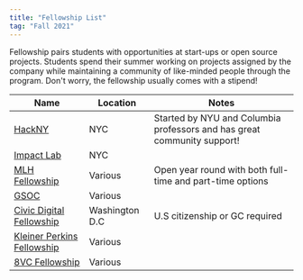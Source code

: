 ```yaml
---
title: "Fellowship List"
tag: "Fall 2021"
---
```


Fellowship pairs students with opportunities at start-ups or open source projects. Students spend their summer working on projects assigned by the company while maintaining a community of like-minded people through the program. Don't worry, the fellowship usually comes with a stipend!

| Name                                                                                 | Location       | Notes                                                                   |
| ------------------------------------------------------------------------------------ | -------------- | ----------------------------------------------------------------------- |
| [HackNY](https://hackny.org/)                                                        | NYC            | Started by NYU and Columbia professors and has great community support! |
| [Impact Lab](https://www.impactlabs.io/fellowship)                                   | NYC            |                                                                         |
| [MLH Fellowship](https://fellowship.mlh.io/)                                         | Various        | Open year round with both full-time and part-time options               |
| [GSOC](https://summerofcode.withgoogle.com/)                                         | Various        |                                                                         |
| [Civic Digital Fellowship](https://www.codingitforward.com/civic-digital-fellowship) | Washington D.C | U.S citizenship or GC required                                          |
| [Kleiner Perkins Fellowship](https://fellows.kleinerperkins.com/)                    | Various        |                                                                         |
| [8VC Fellowship](https://www.8vcfellowship.com/)                                     | Various        |                                                                         |
